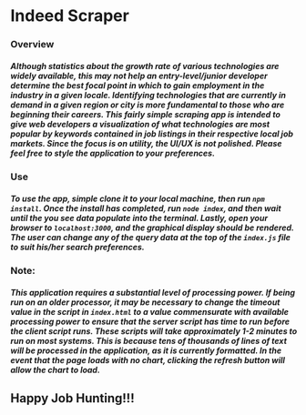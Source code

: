 # Indeed Scraper

### Overview
##### Although statistics about the growth rate of various technologies are widely available, this may not help an entry-level/junior developer determine the best focal point in which to gain employment in the industry in a given locale. Identifying technologies that are currently in demand in a given region or city is more fundamental to those who are beginning their careers. This fairly simple scraping app is intended to give web developers a visualization of what technologies are most popular by keywords contained in job listings in their respective local job markets. Since the focus is on utility, the UI/UX is not polished. Please feel free to style the application to your preferences.

### Use
##### To use the app, simple clone it to your local machine, then run ```npm install```. Once the install has completed, run ```node index```, and then wait until the you see data populate into the terminal. Lastly, open your browser to ```localhost:3000```, and the graphical display should be rendered. The user can change any of the query data at the top of the ```index.js``` file to suit his/her search preferences.

### Note:
##### This application requires a substantial level of processing power. If being run on an older processor, it may be necessary to change the timeout value in the script in ```index.html``` to a value commensurate with available processing power to ensure that the server script has time to run before the client script runs. These scripts will take approximately 1-2 minutes to run on most systems. This is because tens of thousands of lines of text will be processed in the application, as it is currently formatted. In the event that the page loads with no chart, clicking the refresh button will allow the chart to load.

## Happy Job Hunting!!!

